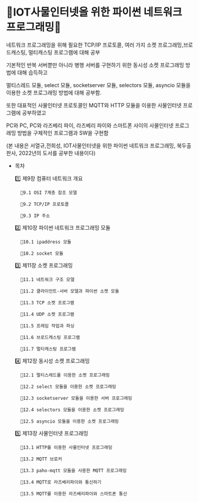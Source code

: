 <h1> 🔔IOT사물인터넷을 위한 파이썬 네트워크 프로그래밍🔔 </h1>

네트워크 프로그래밍을 위해 필요한 TCP/IP 프로토콜, 여러 가지 소켓 프로그래밍,브로드캐스팅, 멀티캐스팅 프로그램에 대해 공부

기본적인 반복 서버뿐만 아니라 병행 서버를 구현하기 위한 동시성 소켓 프로그래밍 방법에 대해 습득하고 

멀티스레드 모듈, select 모듈, socketserver 모듈, selectors 모듈, asyncio 모듈을 이용한 소켓 프로그래밍 방법에 대해 공부함.

또한 대표적인 사물인터넷 프로토콜인 MQTT와 HTTP 모듈을 이용한 사물인터넷 프로그램에 공부하였고

PC와 PC, PC와 라즈베리 파이, 라즈베리 파이와 스마트폰 사이의 사물인터넷 프로그래밍 방법을 구체적인 프로그램과 SW을 구현함

(본 내용은 서열규,전희성, IOT사물인터넷을 위한 파이썬 네트워크 프로그래밍, 북두출판사, 2022년의 도서를 공부한 내용이다)

* 목차


  1️⃣ 제9장 컴퓨터 네트워크 개요

        🔸9.1 OSI 7계층 참조 모델

        🔸9.2 TCP/IP 프로토콜

        🔸9.3 IP 주소

 

  2️⃣ 제10장 파이썬 네트워크 프로그래밍 모듈

        🔸10.1 ipaddress 모듈

        🔸10.2 socket 모듈

 

    3️⃣ 제11장 소켓 프로그래밍

        🔸11.1 네트워크 구조 모델

        🔸11.2 클라이언트-서버 모델과 파이썬 소켓 모듈

        🔸11.3 TCP 소켓 프로그램

        🔸11.4 UDP 소켓 프로그램

        🔸11.5 프레임 작업과 파싱

        🔸11.6 브로드캐스팅 프로그램

        🔸11.7 멀티캐스팅 프로그램

 

    4️⃣ 제12장 동시성 소켓 프로그래밍

        🔸12.1 멀티스레드를 이용한 소켓 프로그래밍

        🔸12.2 select 모듈을 이용한 소켓 프로그래밍

        🔸12.3 socketserver 모듈을 이용한 서버 프로그래밍

        🔸12.4 selectors 모듈을 이용한 소켓 프로그래밍

        🔸12.5 asyncio 모듈을 이용한 소켓 프로그래밍

 


     5️⃣ 제13장 사물인터넷 프로그래밍

        🔸13.1 HTTP를 이용한 사물인터넷 프로그래밍

        🔸13.2 MQTT 브로커

        🔸13.3 paho-mqtt 모듈을 사용한 MQTT 프로그래밍

        🔸13.4 MQTT로 라즈베리파이와 통신하기

        🔸13.5 MQTT를 이용한 라즈베리파이와 스마트폰 통신

